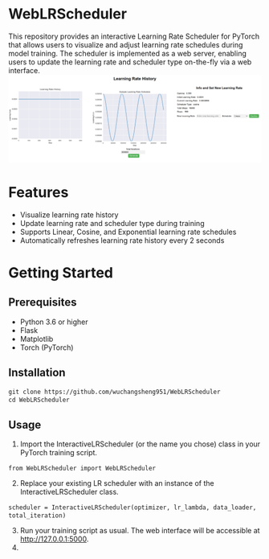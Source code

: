 # WebLRScheduler

This repository provides an interactive Learning Rate Scheduler for PyTorch that allows users to visualize and adjust learning rate schedules during model training. The scheduler is implemented as a web server, enabling users to update the learning rate and scheduler type on-the-fly via a web interface. ![example](./image/example.png)

# Features
- Visualize learning rate history
- Update learning rate and scheduler type during training
- Supports Linear, Cosine, and Exponential learning rate schedules
- Automatically refreshes learning rate history every 2 seconds

# Getting Started


## Prerequisites

- Python 3.6 or higher
- Flask
- Matplotlib
- Torch (PyTorch)

## Installation

```
git clone https://github.com/wuchangsheng951/WebLRScheduler
cd WebLRScheduler
```

## Usage

1. Import the InteractiveLRScheduler (or the name you chose) class in your PyTorch training script.
```
from WebLRScheduler import WebLRScheduler

```
2. Replace your existing LR scheduler with an instance of the InteractiveLRScheduler class.
```
scheduler = InteractiveLRScheduler(optimizer, lr_lambda, data_loader, total_iteration)

```
3. Run your training script as usual. The web interface will be accessible at http://127.0.0.1:5000.
4. 
